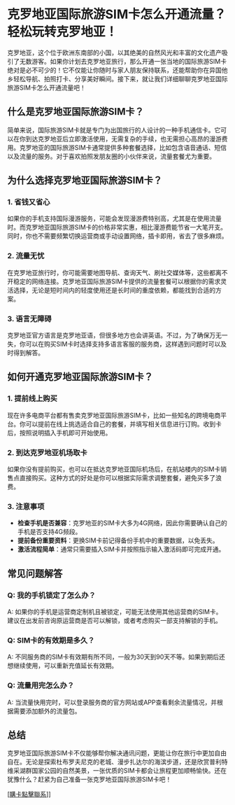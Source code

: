 # 克罗地亚国际旅游SIM卡怎么开通流量？轻松玩转克罗地亚！

克罗地亚，这个位于欧洲东南部的小国，以其绝美的自然风光和丰富的文化遗产吸引了无数游客。如果你计划去克罗地亚旅行，那么开通一张当地的国际旅游SIM卡绝对是必不可少的！它不仅能让你随时与家人朋友保持联系，还能帮助你在异国他乡轻松导航、拍照打卡、分享美好瞬间。接下来，就让我们详细聊聊克罗地亚国际旅游SIM卡怎么开通流量吧！

## 什么是克罗地亚国际旅游SIM卡？

简单来说，国际旅游SIM卡就是专门为出国旅行的人设计的一种手机通信卡。它可以在你到达克罗地亚后立即激活使用，无需复杂的手续，也无需担心高昂的漫游费用。克罗地亚的国际旅游SIM卡通常提供多种套餐选择，比如包含语音通话、短信以及流量的服务。对于喜欢拍照发朋友圈的小伙伴来说，流量套餐尤为重要。

## 为什么选择克罗地亚国际旅游SIM卡？

### 1. 省钱又省心
如果你的手机支持国际漫游服务，可能会发现漫游费特别高，尤其是在使用流量时。而克罗地亚国际旅游SIM卡的价格非常实惠，相比漫游费能节省一大笔开支。同时，你也不需要频繁切换运营商或手动设置网络，插卡即用，省去了很多麻烦。

### 2. 流量无忧
在克罗地亚旅行时，你可能需要地图导航、查询天气、刷社交媒体等，这些都离不开稳定的网络连接。克罗地亚国际旅游SIM卡提供的流量套餐可以根据你的需求灵活选择，无论是短时间内的轻度使用还是长时间的重度依赖，都能找到合适的方案。

### 3. 语言无障碍
克罗地亚官方语言是克罗地亚语，但很多地方也会讲英语。不过，为了确保万无一失，你可以在购买SIM卡时选择支持多语言客服的服务商，这样遇到问题时可以及时得到解答。

## 如何开通克罗地亚国际旅游SIM卡？

### 1. 提前线上购买
现在许多电商平台都有售卖克罗地亚国际旅游SIM卡，比如一些知名的跨境电商平台。你可以提前在线上挑选适合自己的套餐，并填写相关信息进行订购。收到卡后，按照说明插入手机即可开始使用。

### 2. 到达克罗地亚机场取卡
如果你没有提前购买，也可以在抵达克罗地亚国际机场后，在航站楼内的SIM卡销售点直接购买。这种方式的好处是你可以根据实际需求调整套餐，避免买多了浪费。

### 3. 注意事项
- **检查手机是否兼容**：克罗地亚的SIM卡大多为4G网络，因此你需要确认自己的手机是否支持4G频段。
- **提前备份重要资料**：更换SIM卡前记得备份手机中的重要数据，以免丢失。
- **激活流程简单**：通常只需要插入SIM卡并按照指示输入激活码即可完成开通。

## 常见问题解答

### Q: 我的手机锁定了怎么办？
A: 如果你的手机是运营商定制机且被锁定，可能无法使用其他运营商的SIM卡。建议在出发前咨询原运营商是否可以解锁，或者考虑购买一部支持解锁的手机。

### Q: SIM卡的有效期是多久？
A: 不同服务商的SIM卡有效期有所不同，一般为30天到90天不等。如果到期后还想继续使用，可以重新充值延长有效期。

### Q: 流量用完怎么办？
A: 当流量快用完时，可以登录服务商的官方网站或APP查看剩余流量情况，并根据需要添加额外的流量包。

## 总结

克罗地亚国际旅游SIM卡不仅能够帮你解决通讯问题，更能让你在旅行中更加自由自在。无论是探索杜布罗夫尼克的老城、漫步扎达尔的海滨步道，还是欣赏普利特维采湖群国家公园的自然美景，一张优质的SIM卡都会让旅程更加顺畅愉快。还在犹豫什么？赶紧为自己准备一张克罗地亚国际旅游SIM卡吧！

[[購卡點擊聯系](https://t.me/s/esim1088)]]